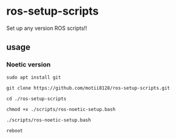 # ros-setup-scripts
Set up any version ROS scripts!!
## usage
### Noetic version
```
sudo apt install git
```
```
git clone https://github.com/motii8128/ros-setup-scripts.git
```
```
cd ./ros-setup-scripts
```
```
chmod +x ./scripts/ros-noetic-setup.bash
```
```
./scripts/ros-noetic-setup.bash
```
```
reboot
```
